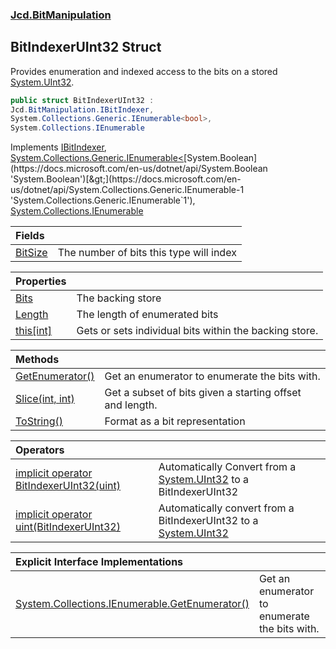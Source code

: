 ### [Jcd.BitManipulation](Jcd.BitManipulation.md 'Jcd.BitManipulation')

## BitIndexerUInt32 Struct

Provides enumeration and indexed access to the bits on a
stored [System.UInt32](https://docs.microsoft.com/en-us/dotnet/api/System.UInt32 'System.UInt32').

```csharp
public struct BitIndexerUInt32 :
Jcd.BitManipulation.IBitIndexer,
System.Collections.Generic.IEnumerable<bool>,
System.Collections.IEnumerable
```

Implements [IBitIndexer](Jcd.BitManipulation.IBitIndexer.md 'Jcd.BitManipulation.IBitIndexer'), [System.Collections.Generic.IEnumerable&lt;](https://docs.microsoft.com/en-us/dotnet/api/System.Collections.Generic.IEnumerable-1 'System.Collections.Generic.IEnumerable`1')[System.Boolean](https://docs.microsoft.com/en-us/dotnet/api/System.Boolean 'System.Boolean')[&gt;](https://docs.microsoft.com/en-us/dotnet/api/System.Collections.Generic.IEnumerable-1 'System.Collections.Generic.IEnumerable`1'), [System.Collections.IEnumerable](https://docs.microsoft.com/en-us/dotnet/api/System.Collections.IEnumerable 'System.Collections.IEnumerable')

| Fields | |
| :--- | :--- |
| [BitSize](Jcd.BitManipulation.BitIndexerUInt32.BitSize.md 'Jcd.BitManipulation.BitIndexerUInt32.BitSize') | The number of bits this type will index |

| Properties | |
| :--- | :--- |
| [Bits](Jcd.BitManipulation.BitIndexerUInt32.Bits.md 'Jcd.BitManipulation.BitIndexerUInt32.Bits') | The backing store |
| [Length](Jcd.BitManipulation.BitIndexerUInt32.Length.md 'Jcd.BitManipulation.BitIndexerUInt32.Length') | The length of enumerated bits |
| [this[int]](Jcd.BitManipulation.BitIndexerUInt32.this[int].md 'Jcd.BitManipulation.BitIndexerUInt32.this[int]') | Gets or sets individual bits within the backing store. |

| Methods | |
| :--- | :--- |
| [GetEnumerator()](Jcd.BitManipulation.BitIndexerUInt32.GetEnumerator().md 'Jcd.BitManipulation.BitIndexerUInt32.GetEnumerator()') | Get an enumerator to enumerate the bits with. |
| [Slice(int, int)](Jcd.BitManipulation.BitIndexerUInt32.Slice(int,int).md 'Jcd.BitManipulation.BitIndexerUInt32.Slice(int, int)') | Get a subset of bits given a starting offset and length. |
| [ToString()](Jcd.BitManipulation.BitIndexerUInt32.ToString().md 'Jcd.BitManipulation.BitIndexerUInt32.ToString()') | Format as a bit representation |

| Operators                                                                                                                                                                                                                               |                                                                                                                                               |
|:----------------------------------------------------------------------------------------------------------------------------------------------------------------------------------------------------------------------------------------|:----------------------------------------------------------------------------------------------------------------------------------------------|
| [implicit operator BitIndexerUInt32(uint)](Jcd.BitManipulation.BitIndexerUInt32.op_ImplicitJcd.BitManipulation.BitIndexerUInt32(uint).md 'Jcd.BitManipulation.BitIndexerUInt32.op_Implicit Jcd.BitManipulation.BitIndexerUInt32(uint)') | Automatically Convert from a [System.UInt32](https://docs.microsoft.com/en-us/dotnet/api/System.UInt32 'System.UInt32') to a BitIndexerUInt32 |
| [implicit operator uint(BitIndexerUInt32)](Jcd.BitManipulation.BitIndexerUInt32.op_Implicituint(Jcd.BitManipulation.BitIndexerUInt32).md 'Jcd.BitManipulation.BitIndexerUInt32.op_Implicit uint(Jcd.BitManipulation.BitIndexerUInt32)') | Automatically convert from a BitIndexerUInt32 to a [System.UInt32](https://docs.microsoft.com/en-us/dotnet/api/System.UInt32 'System.UInt32') |

| Explicit Interface Implementations | |
| :--- | :--- |
| [System.Collections.IEnumerable.GetEnumerator()](Jcd.BitManipulation.BitIndexerUInt32.System.Collections.IEnumerable.GetEnumerator().md 'Jcd.BitManipulation.BitIndexerUInt32.System.Collections.IEnumerable.GetEnumerator()') | Get an enumerator to enumerate the bits with. |
